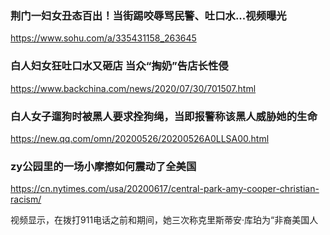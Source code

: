 ### 荆门一妇女丑态百出！当街踢咬辱骂民警、吐口水...视频曝光
https://www.sohu.com/a/335431158_263645

### 白人妇女狂吐口水又砸店 当众“掏奶”告店长性侵
https://www.backchina.com/news/2020/07/30/701507.html

### 白人女子遛狗时被黑人要求拴狗绳，当即报警称该黑人威胁她的生命
https://new.qq.com/omn/20200526/20200526A0LLSA00.html

### zy公园里的一场小摩擦如何震动了全美国
https://cn.nytimes.com/usa/20200617/central-park-amy-cooper-christian-racism/

视频显示，在拨打911电话之前和期间，她三次称克里斯蒂安·库珀为“非裔美国人
